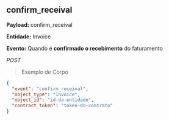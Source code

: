 ## confirm_receival

<strong>Payload:</strong> confirm_receival

<strong>Entidade:</strong> Invoice

<strong>Evento:</strong>
Quando é <strong>confirmado o recebimento</strong> do faturamento

<div class="api-endpoint">
  <div class="endpoint-data">
      <i class="label label-get">POST</i>
  </div>
</div>


> Exemplo de Corpo

```json
{
  "event": "confirm_receival",
  "object_type": "Invoice",
  "object_id": "id-da-entidade",
  "contract_token": "token-do-contrato"
}
```